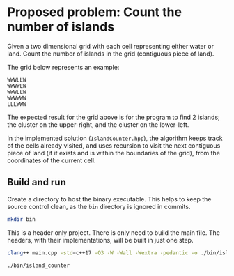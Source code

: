 # Proposed problem: Count the number of islands

Given a two dimensional grid with each cell representing either water or land. Count the number of islands in the grid (contiguous piece of land).

The grid below represents an example:

```
WWWLLW
WWWWLW
WWWLLW
WWWWWW
LLLWWW
```

The expected result for the grid above is for the program to find 2 islands; the cluster on the upper-right, and the cluster on the lower-left.

In the implemented solution (`IslandCounter.hpp`), the algorithm keeps track of the cells already visited, and uses recursion to visit the next contiguous piece of land (if it exists and is within the boundaries of the grid), from the coordinates of the current cell.

## Build and run

Create a directory to host the binary executable. This helps to keep the source control clean, as the `bin` directory is ignored in commits.

```bash
mkdir bin
```

This is a header only project. There is only need to build the main file. The headers, with their implementations, will be built in just one step.

```bash
clang++ main.cpp -std=c++17 -O3 -W -Wall -Wextra -pedantic -o ./bin/island_counter
```

```bash
./bin/island_counter
```
